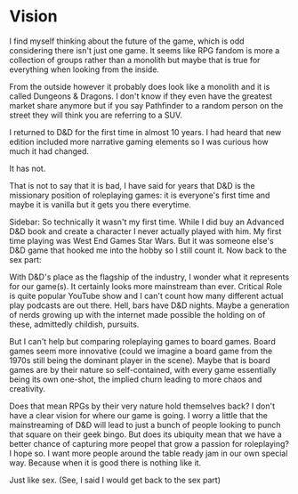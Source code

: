 # Vision

I find myself thinking about the future of the game, which is odd considering there isn't just one game. It seems like RPG fandom is more a collection of groups rather than a monolith but maybe that is true for everything when looking from the inside.

From the outside however it probably does look like a monolith and it is called Dungeons & Dragons. I don't know if they even have the greatest market share anymore but if you say Pathfinder to a random person on the street they will think you are referring to a SUV. 

I returned to D&D for the first time in almost 10 years. I had heard that new edition included more narrative gaming elements so I was curious how much it had changed.

It has not. 

That is not to say that it is bad, I have said for years that D&D is the missionary position of roleplaying games: it is everyone's first time and maybe it is vanilla but it gets you there everytime.

Sidebar: So technically it wasn't my first time. While I did buy an Advanced D&D book and create a character I never actually played with him. My first time playing was West End Games Star Wars. But it was someone else's D&D game that hooked me into the hobby so I still count it. Now back to the sex part:

With D&D's place as the flagship of the industry, I wonder what it represents for our game(s). It certainly looks more mainstream than ever. Critical Role is quite popular YouTube show and I can't count how many different actual play podcasts are out there. Hell, bars have D&D nights. Maybe a generation of nerds growing up with the internet made possible the holding on of these, admittedly childish, pursuits. 

But I can't help but comparing roleplaying games to board games. Board games seem more innovative (could we imagine a board game from the 1970s still being the dominant player in the scene). Maybe that is board games are by their nature so self-contained, with every game essentially being its own one-shot, the implied churn leading to more chaos and creativity.

Does that mean RPGs by their very nature hold themselves back? I don't have a clear vision for where our game is going. I worry a little that the mainstreaming of D&D will lead to just a bunch of people looking to punch that square on their geek bingo. But does its ubiquity mean that we have a better chance of capturing more peopel that grow a passion for roleplaying? I hope so. I want more people around the table ready jam in our own special way. Because when it is good there is nothing like it. 

Just like sex. (See, I said I would get back to the sex part)